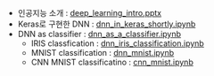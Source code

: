 - 인공지능 소개 : [deep_learning_intro.pptx](material/deep_learning_intro.pptx)
- Keras로 구현한 DNN : [dnn_in_keras_shortly.ipynb](material/dnn_in_keras_shortly.ipynb)
- DNN as classifier : [dnn_as_a_classifier.ipynb](material/dnn_as_a_classifier.ipynb)
    - IRIS classfication : [dnn_iris_classification.ipynb](material/dnn_iris_classification.ipynb)
    - MNIST classification : [dnn_mnist.ipynb](material/dnn_mnist.ipynb)
    - CNN MNIST classificatino : [cnn_mnist.ipynb](mateiral/cnn_mnist.ipynb)

